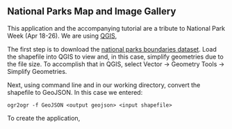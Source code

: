 ## National Parks Map and Image Gallery

This application and the accompanying tutorial are a tribute to National Park Week (Apr 18-26).  We are using [QGIS](http://www.qgis.org/en/site/), 

The first step is to download the [national parks boundaries dataset](https://catalog.data.gov/dataset/national-park-boundariesf0a4c). Load the shapefile into QGIS to view and, in this case, simplify geometries due to the file size.  To accomplish that in QGIS, select Vector -> Geometry Tools -> Simplify Geometries.

Next, using command line and in our working directory, convert the shapefile to GeoJSON.  In this case we entered:

	ogr2ogr -f GeoJSON <output geojson> <input shapefile>
	
To create the application, 
	

	

